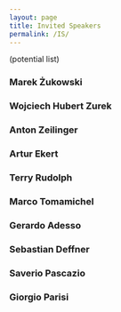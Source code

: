 ```yaml
---
layout: page
title: Invited Speakers
permalink: /IS/
---
```

(potential list)

### Marek Żukowski

### Wojciech Hubert Zurek

### Anton Zeilinger

### Artur Ekert

### Terry Rudolph

### Marco Tomamichel

### Gerardo Adesso

### Sebastian Deffner

### Saverio Pascazio 

### Giorgio Parisi
